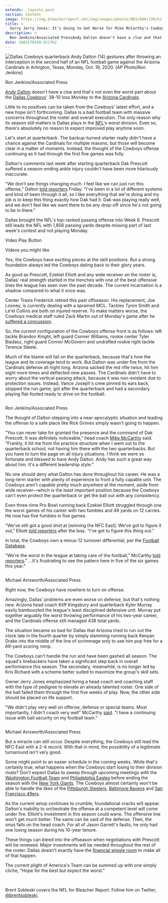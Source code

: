 ```yaml
--- 
extends: _layouts.post 
section: content 
image: https://img.bleacherreport.net/img/images/photos/003/889/130/hi-res-8500de44f3f9e7b6c031ba28fd9c7c36_crop_exact.jpg?w=1200&h=1200&q=75 
title: > 
  Sorry Jerry Jones: It's Going to Get Worse for Mike McCarthy's Cowboys 
description: > 
  Ron Jenkins/Associated PressAndy Dalton doesn't have a clue and that's not even the worst part about the Dallas Cowboys' 38-10 loss Monday to the Arizona Cardinals.Instead, the thought of the Cowboys offense continuing as it had through the first five games was folly.Dalton's comments last week after starting quarterback Dak Prescott suffered a season-ending ankle injury couldn't have been more hilariously inaccurate.I feel like we can just run this offense," Dalton told reporters Friday.To make matters worse, the Cowboys medical staff ruled Zack Martin out of Monday's game after he suffered a concussion. 
date: 1603170140.811762 
--- 
```

<div><p></p><img alt="Dallas Cowboys quarterback Andy Dalton (14) gestures after throwing an interception in the second half of an NFL football game against the Arizona Cardinals in Arlington, Texas, Monday, Oct. 19, 2020. (AP Photo/Ron Jenkins)" src="https://static-assets.bleacherreport.net/img/atoms/lazyImage/logo.png"><p class="credit">Ron Jenkins/Associated Press</p><p class=""><a href="http://bleacherreport.com/andy-dalton">Andy Dalton</a> doesn't have a clue and that's not even the worst part about the <a href="http://bleacherreport.com/dallas-cowboys">Dallas Cowboys</a>' 38-10 loss Monday to the <a href="http://bleacherreport.com/arizona-cardinals">Arizona Cardinals</a>.</p><p class="">Little to no positives can be taken from the Cowboys' latest effort, and a new hope isn't forthcoming. Dallas is a bad football team with massive concerns throughout the roster and overall execution. The only reason why its season still matters is Dallas plays in the <a href="http://bleacherreport.com/nfl">NFL</a>'s worst division. Even so, there's absolutely no reason to expect improved play anytime soon.</p><p class="">Let's start at quarterback. The backup-turned-starter really didn't have a chance against the Cardinals for multiple reasons, but those will become clear in a matter of moments. Instead, the thought of the Cowboys offense continuing as it had through the first five games was folly.</p><p id="br-ad-29245129" class="br-ad-lazy"></p><p class="">Dalton's comments last week after starting quarterback Dak Prescott suffered a season-ending ankle injury couldn't have been more hilariously inaccurate.</p><p class="">"We don't see things changing much. I feel like we can just run this offense," Dalton <a href="https://www.espn.com/nfl/story/_/id/30127638/andy-dalton-aims-keep-dallas-cowboys-offense-drop-dak-prescott" target="_blank" rel="noopener noreferrer">told reporters</a> Friday. "I've been in a lot of different systems and kind of been through it all, so I like everything that we're doing and my job is to keep this thing exactly how Dak had it. Dak was playing really well, and we don't feel like we want there to be any drop-off since he's not going to be in there."</p><p class="">Dallas brought the NFL's top-ranked passing offense into Week 6. Prescott still leads the NFL with 1,856 passing yards despite missing part of last week's contest and not playing Monday.</p><a rel="noopener noreferrer" target="_blank" class="molecule thumbnail"><img alt="" src="https://static-assets.bleacherreport.net/img/atoms/lazyImage/logo.png">Video Play Button</a><p class="atom video-indicator"><p class="text">Videos you might like </p> </p><p class="">Yes, the Cowboys have exciting pieces at the skill positions. But a strong foundation always led the Cowboys dating back to their glory years.</p><p class="">As good as Prescott, Ezekiel Elliott and any wide receiver on the roster is, Dallas' real strength started in the trenches with one of the best offensive lines the league has seen over the past decade. The current incarnation is a shadow compared to what it once was.</p><p class="">Center Travis Frederick retired this past offseason. His replacement, Joe Looney, is currently dealing with a sprained MCL. Tackles Tyron Smith and Le'el Collins are both on injured reserve. To make matters worse, the Cowboys medical staff ruled Zack Martin out of Monday's game after he <a href="https://twitter.com/toddarcher/status/1318372770317766656" target="_blank" rel="noopener noreferrer">suffered a concussion</a>.</p><p id="br-ad-54385590" class="br-ad-lazy"></p><p class="">So, the current configuration of the Cowboys offense front is as follows: left tackle Brandon Knight, left guard Conner Williams, rookie center Tyler Biadasz, right guard Connor McGovern and undrafted rookie right tackle Terence Steele.</p><p class="">Much of the blame will fall on the quarterback, because that's how the league and its coverage tend to work. But Dalton was under fire from the Cardinals defense all night long. Arizona sacked the red rifle twice, hit him eight more times and deflected nine passes. The Cardinals didn't have to worry about the vertical passing attack, because it was non-existent due to protection issues. Instead, Vance Joseph's crew pinned its ears back, stopped the run game, got after the quarterback and had a secondary playing flat-footed ready to drive on the football.</p><p></p><img alt="" src="https://static-assets.bleacherreport.net/img/atoms/lazyImage/logo.png"><p class="credit">Ron Jenkins/Associated Press</p><p class="">The thought of Dalton stepping into a near-apocalyptic situation and leading the offense to a safe place like Rick Grimes simply wasn't going to happen.</p><p class="">"You can never take for granted the presence and the command of Dak Prescott. It was definitely noticeable," head coach <a href="http://bleacherreport.com/mike-mccarthy">Mike McCarthy</a> said. "Frankly, it hit me from the practice structure when I went out to the quarterback school, not having him there with the two quarterbacks. But you have to turn the page on all injury situations. I think we were so fortunate and blessed to have Andy Dalton. Andy has such a great way about him. It's a different leadership style."</p><p class="">No one should deny what Dalton has done throughout his career. He was a long-term starter with plenty of experience to front a fully capable unit. The Cowboys aren't capable pretty much anywhere at the moment, aside from wide receiver&#8212;which is the least important position because the Cowboys can't even protect the quarterback or get the ball out with any consistency.</p><p id="br-ad-71458929" class="br-ad-lazy"></p><p class="">Even three-time Pro Bowl running back Ezekiel Elliott struggled through one the worst games of his career with two fumbles and 49 yards on 12 carries. He now has five fumbles in five games.</p><p class="">"We've still got a good shot at [winning the NFC East]. We've got to figure it out," Elliott <a href="https://twitter.com/GehlkenNFL/status/1318396300933685248" target="_blank" rel="noopener noreferrer">told reporters</a> after the loss. "I've got to figure this thing out."</p><p class="">In total, the Cowboys own a minus-12 turnover differential, per the <a href="https://www.footballdb.com/stats/turnovers.html" target="_blank" rel="noopener noreferrer">Football Database</a>.</p><p class="">"We're the worst in the league at taking care of the football," McCarthy <a href="https://twitter.com/GehlkenNFL/status/1318396850047717379" target="_blank" rel="noopener noreferrer">told reporters</a>." ...It's frustrating to see the pattern here in five of the six games this year."</p><p></p><img alt="" src="https://static-assets.bleacherreport.net/img/atoms/lazyImage/logo.png"><p class="credit">Michael Ainsworth/Associated Press</p><p class="">Right now, the Cowboys have nowhere to turn on offense.</p><p class="">Amazingly, Dallas' problems are even worse on defense, but that's nothing new. Arizona head coach Kliff Kingsbury and quarterback Kyler Murray easily bamboozled the league's least disciplined defensive unit. Murray put together arguably the worst throwing performance of his two-year career, and the Cardinals offense still managed 438 total yards.</p><p class="">The situation became so bad for Dallas that Arizona tried to run out the clock late in the fourth quarter by simply slamming running back Kenyan Drake into the middle of the line of scrimmage only to see him pop free for a 69-yard scoring romp.</p><p class="">The Cowboys can't handle the run and have been gashed all season. The squad's linebackers have taken a significant step back in overall performance this season. The secondary, meanwhile, is no longer led by Kris Richard with a scheme better suited to maximize the group's skill sets.</p><p id="br-ad-89329696" class="br-ad-lazy"></p><p class="">Owner Jerry Jones emphasized hiring a head coach and coaching staff with the type of pedigree to elevate an already talented roster. One side of the ball failed them through the first five weeks of play. Now, the other side should be placed on life support.</p><p class="">"We didn't play very well on offense, defense or special teams. Most importantly, I didn't coach very well" McCarthy <a href="https://twitter.com/jonmachota/status/1318399263123120128" target="_blank" rel="noopener noreferrer">said</a>. "I have a continuing issue with ball security on my football team."</p><p></p><img alt="" src="https://static-assets.bleacherreport.net/img/atoms/lazyImage/logo.png"><p class="credit">Michael Ainsworth/Associated Press</p><p class="">But a miracle can still occur. Despite everything, the Cowboys still lead the NFC East with a 2-4 record. With that in mind, the possibility of a legitimate turnaround isn't very good.</p><p class="">Some might point to an easier schedule in the coming weeks. While that's certainly true, what happens when the Cowboys start losing to their division rivals? Don't expect Dallas to sweep through upcoming meetings with the <a href="http://bleacherreport.com/washington-football-team">Washington Football Team</a> and <a href="http://bleacherreport.com/philadelphia-eagles">Philadelphia Eagles</a> before ending the season with the <a href="http://bleacherreport.com/new-york-giants">New York Giants</a>. The Cowboys almost certainly won't be able to handle the likes of the <a href="http://bleacherreport.com/pittsburgh-steelers">Pittsburgh Steelers</a>, <a href="http://bleacherreport.com/baltimore-ravens">Baltimore Ravens</a> and <a href="http://bleacherreport.com/san-francisco-49ers">San Francisco 49ers</a>.</p><p class="">As the current setup continues to crumble, foundational cracks will appear. Dalton's inability to orchestrate the offense at a competent level will come under fire. Elliott's investment in this season could wane. The offensive line won't get much better. The same can be said of the defense. Then, the onus falls on the head coach. For all of Jason Garrett's faults, he only had one losing season during his 10-year tenure.</p><p id="br-ad-37937130" class="br-ad-lazy"></p><p class="">These things can bleed into the offseason when negotiations with Prescott will be renewed. Major investments will be needed throughout the rest of the roster. Dallas doesn't exactly have the <a href="https://www.spotrac.com/nfl/cap/2021/" target="_blank" rel="noopener noreferrer">financial wiggle room</a> to make all of that happen.</p><p class="">The current plight of America's Team can be summed up with one simply cliche, "Hope for the best but expect the worst."</p><p class="">&#160; &#160;&#160;</p><p class="">Brent Sobleski covers the NFL for Bleacher Report. Follow him on Twitter, <a href="https://twitter.com/brentsobleski" target="_blank" rel="noopener noreferrer">@brentsobleski</a>.</p></div>
